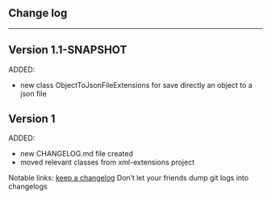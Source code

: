 ## Change log
----------------------

Version 1.1-SNAPSHOT
-------------

ADDED:

- new class ObjectToJsonFileExtensions for save directly an object to a json file

Version 1
-------------

ADDED: 

- new CHANGELOG.md file created
- moved relevant classes from xml-extensions project

Notable links:
[keep a changelog](http://keepachangelog.com/en/1.0.0/) Don’t let your friends dump git logs into changelogs
